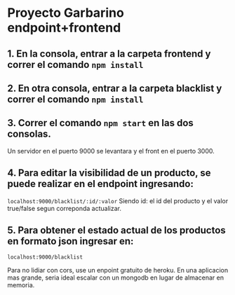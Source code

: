 # Proyecto Garbarino endpoint+frontend

## 1. En la consola, entrar a la carpeta frontend y correr el comando `npm install`
## 2. En otra consola, entrar a la carpeta blacklist y correr el comando `npm install`
## 3. Correr el comando `npm start` en las dos consolas.
Un servidor en el puerto 9000 se levantara y el front en el puerto 3000.
## 4. Para editar la visibilidad de un producto, se puede realizar en el endpoint ingresando:
`localhost:9000/blacklist/:id/:valor` Siendo id: el id del producto y el valor true/false segun correponda actualizar.
## 5. Para obtener el estado actual de los productos en formato json ingresar en:
`localhost:9000/blacklist`


Para no lidiar con cors, use un enpoint gratuito de heroku.
En una aplicacion mas grande, seria ideal escalar con un mongodb en lugar de almacenar en memoria.
